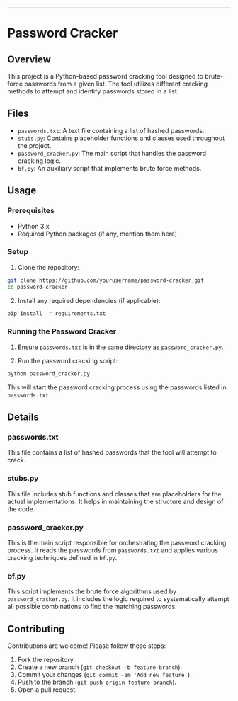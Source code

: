 ---

# Password Cracker

## Overview

This project is a Python-based password cracking tool designed to brute-force passwords from a given list. The tool utilizes different cracking methods to attempt and identify passwords stored in a list.

## Files

- `passwords.txt`: A text file containing a list of hashed passwords.
- `stubs.py`: Contains placeholder functions and classes used throughout the project.
- `password_cracker.py`: The main script that handles the password cracking logic.
- `bf.py`: An auxiliary script that implements brute force methods.

## Usage

### Prerequisites

- Python 3.x
- Required Python packages (if any, mention them here)

### Setup

1. Clone the repository:

```bash
git clone https://github.com/yourusername/password-cracker.git
cd password-cracker
```

2. Install any required dependencies (if applicable):

```bash
pip install -r requirements.txt
```

### Running the Password Cracker

1. Ensure `passwords.txt` is in the same directory as `password_cracker.py`.

2. Run the password cracking script:

```bash
python password_cracker.py
```

This will start the password cracking process using the passwords listed in `passwords.txt`.

## Details

### passwords.txt

This file contains a list of hashed passwords that the tool will attempt to crack.

### stubs.py

This file includes stub functions and classes that are placeholders for the actual implementations. It helps in maintaining the structure and design of the code.

### password_cracker.py

This is the main script responsible for orchestrating the password cracking process. It reads the passwords from `passwords.txt` and applies various cracking techniques defined in `bf.py`.

### bf.py

This script implements the brute force algorithms used by `password_cracker.py`. It includes the logic required to systematically attempt all possible combinations to find the matching passwords.

## Contributing

Contributions are welcome! Please follow these steps:

1. Fork the repository.
2. Create a new branch (`git checkout -b feature-branch`).
3. Commit your changes (`git commit -am 'Add new feature'`).
4. Push to the branch (`git push origin feature-branch`).
5. Open a pull request.
